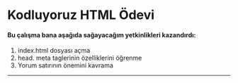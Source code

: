 # Kodluyoruz HTML Ödevi
#### Bu çalışma bana aşağıda sağayacağım yetkinlikleri kazandırdı:
1. index.html dosyası açma
2. head. meta taglerinin özelliklerini öğrenme
3. Yorum satırının önemini kavrama
---